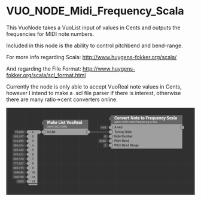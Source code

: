 # VUO_NODE_Midi_Frequency_Scala

This VuoNode takes a VuoList input of values in Cents and outputs the frequencies for MIDI note numbers.

Included in this node is the ability to control pitchbend and bend-range.

For more info regarding Scala: http://www.huygens-fokker.org/scala/

And regarding the File Format: http://www.huygens-fokker.org/scala/scl_format.html

Currently the node is only able to accept VuoReal note values in Cents, however I intend to make a .scl file parser if there is interest, otherwise there are many ratio->cent converters online.

![](https://github.com/alcomposer/VUO_NODE_Midi_Frequency_Scala/blob/master/Images/ScreenShot_Scala_Node.png)
